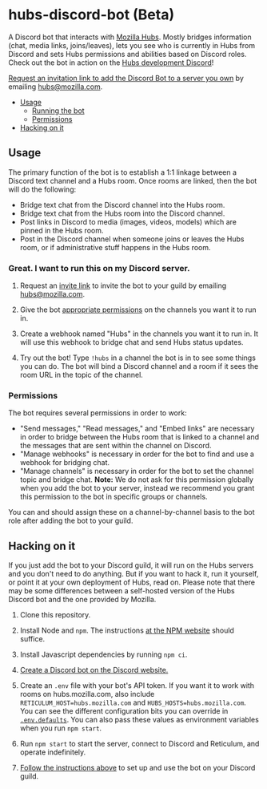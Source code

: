 # hubs-discord-bot (Beta)

A Discord bot that interacts with [Mozilla Hubs](https://hubs.mozilla.com). Mostly bridges information (chat, media links, joins/leaves), lets you see who is currently in Hubs from Discord and sets Hubs permissions and abilities based on Discord roles. Check out the bot in action on the [Hubs development Discord][hubs-discord]!

[Request an invitation link to add the Discord Bot to a server you own][bot-invite] by emailing hubs@mozilla.com.

* [Usage](#usage)
    * [Running the bot](#great-i-want-to-run-this-on-my-discord-server)
    * [Permissions](#permissions)
* [Hacking on it](#hacking-on-it)

## Usage

The primary function of the bot is to establish a 1:1 linkage between a Discord text channel and a Hubs room. Once rooms are linked, then the bot will do the following:

- Bridge text chat from the Discord channel into the Hubs room.
- Bridge text chat from the Hubs room into the Discord channel.
- Post links in Discord to media (images, videos, models) which are pinned in the Hubs room.
- Post in the Discord channel when someone joins or leaves the Hubs room, or if administrative stuff happens in the Hubs room.

### Great. I want to run this on my Discord server.

1. Request an [invite link][bot-invite] to invite the bot to your guild by emailing hubs@mozilla.com.

2. Give the bot [appropriate permissions](#permissions) on the channels you want it to run in.

3. Create a webhook named "Hubs" in the channels you want it to run in. It will use this webhook to bridge chat and
   send Hubs status updates.

4. Try out the bot! Type `!hubs` in a channel the bot is in to see some things you can do. The bot will bind a Discord channel and a room if it sees the room URL in the topic of the channel.

### Permissions

The bot requires several permissions in order to work:

- "Send messages," "Read messages," and "Embed links" are necessary in order to bridge between the Hubs room that is linked to a channel and the messages that are sent within the channel on Discord.
- "Manage webhooks" is necessary in order for the bot to find and use a webhook for bridging chat.
- "Manage channels" is necessary in order for the bot to set the channel topic and bridge chat. **Note:** We do not ask for this permission globally when you add the bot to your server, instead we recommend you grant this permission to the bot in specific groups or channels.

You can and should assign these on a channel-by-channel basis to the bot role after adding the bot to your guild.

## Hacking on it
If you just add the bot to your Discord guild, it will run on the Hubs servers and you don't need to do anything.
But if you want to hack it, run it yourself, or point it at your own deployment of Hubs, read on. Please note that there may be some differences between a self-hosted version of the Hubs Discord bot and the one provided by Mozilla.

1. Clone this repository.

2. Install Node and `npm`. The instructions [at the NPM website][npm] should suffice.

3. Install Javascript dependencies by running `npm ci`.

4. [Create a Discord bot on the Discord website.][discord-docs]

5. Create an `.env` file with your bot's API token. If you want it to work with rooms on hubs.mozilla.com, also include `RETICULUM_HOST=hubs.mozilla.com` and `HUBS_HOSTS=hubs.mozilla.com`. You can see the different configuration bits you can override in [`.env.defaults`](./.env.defaults). You can also pass these values as environment variables when you run `npm start`.

6. Run `npm start` to start the server, connect to Discord and Reticulum, and operate indefinitely.

7. [Follow the instructions above](#usage) to set up and use the bot on your Discord guild.

[npm]: https://nodejs.org/en/
[discord-docs]: https://discordapp.com/developers/docs/intro
[hubs-discord]: https://discord.gg/wHmY4nd
[bot-invite]: mailto:hubs@mozilla.com
